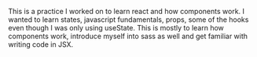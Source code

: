 This is a practice I worked on to learn react and how components work.
I wanted to learn states, javascript fundamentals, props, some of the hooks even though I was only using useState. This is mostly to learn how components work, introduce myself into sass as well and get familiar with writing code in JSX.
